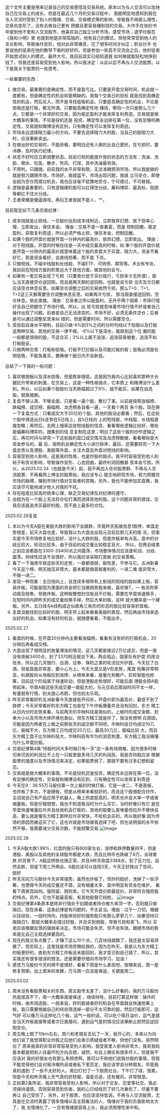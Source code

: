 这个文件主要是用来记录自己的交易感悟及交易系统。原本以为与人交流可以加快自己在交易上的成长，但是在最近几个月的交易过程中，
我能明显地感知到我在与人交流时受到了别人的情绪、交易、交易模式等的影响，导致我不再那么理性，交易也变形了，没有去做自己更有
把握且更容易赚到钱的交易。大作手在他的书中提到他不爱和人交流股市，他喜欢自己独立分析市场、感受市场；退学炒股在《我和小明》里
也提到他是非常孤独的，他有自己的模式，但他常常受到他人的言论影响，导致操作变形，他对此非常痛苦，花了很多时间才纠正；职业炒手
也曾说他的徒弟在他的教导下做的好好的，但是参加一些高手交流会之后，他的徒弟开始尝试别人的模式，最终大亏。我目前其实已经知道我
如何做就能轻松地挣到钱了，但我还是容易受到他人影响，所以我决定：从此以后不再与人交流股票。以下是我关于股票的一些思考。


一些重要的东西：
1. 做交易，最重要的是确定性，而不是盈亏比。只要是开盘交易时间，机会就一直都有，但是确定性的机会却是稀缺的。我每个交易日的目标
   就是找到高确定性的机会，然后买入，而不是寻找低吸机会。只要是高确定性的机会，不论是低吸还是打板，都无所谓。只要能高确定性地
   赚钱，哪怕一次只是那么几个点，它都是一个非常好的交易，因为稳定盈利才能发挥复利奇迹。交易就是做大概率的事情，不论是投机还是
   投资，确定性永远排在第一位，没有足够的确定性，交易就和赌博没有区别，只有确定性可以发挥复利奇迹。
3. 市场永远选择阻力最小的方向，不要去选择阻力大的股，当自己的股阻力大时，应该果断卖出。
4. 在做出好的交易时，不能骄傲，要明白还有人做的比自己更好。在亏损时，要冷静，及时执行纪律。
5. 状态不好时应立即调整状态。目前已知的能提升我的状态的方法有：洗澡、洗脸、喝水、吃饭、散步、吹风、打球，其中洗澡最有效。
6. 不预判，只跟随。目前我的水平非常有限，无法准确预测市场，所以我能做的就是努力跟随市场，市场好，我就猛干，市场出现问题，我就
   立马空仓，即使会因为空仓而错过机会，我也应该毫不犹豫地空仓，宁可错过，不可做错。
7. 逻辑是最重要的，只有逻辑硬的股可以扛得住分歧，筹码博弈、最高标、抱团等都扛不住大分歧。
8. 王者荣耀是傻逼游戏，再玩王者我就不是人，艹。



目前暂定如下几条交易纪律：
1. 成本线就是止损线，一旦股价达到成本线附近，立即放弃幻想、放下侥幸心理，立即卖出，保住本金。  理由：交易不是一夜暴富，而是
   控制回撤，稳定盈利，获取复利奇迹，所以必须严格止损，保住本金，控制回撤。
2. 如果个股的开盘价就是开盘一分钟内的最高价，放弃幻想，立即卖出。  理由：对于短线股，开盘的时候往往是一天中成交最高的时候，如
   果个股的开盘价就是开盘一分钟内的最高价就意味着这个股的卖盘大于买盘，阻力大，资金不看好它，若是资金看好，会直线抢筹，而不是
   下杀。
3. 只做短线，不碰中线股和长线股、不碰ETF、可转债、期货等。术业有专攻，我目前在短线方面的积累远大于其他方面，做其他的会亏。
6. 如果有一笔交易出现了亏损（只要卖价低于买价就行，亏损多少无所谓），那么当天直接空仓逆回购，而且是两天期的逆回购，也就是说亏损
   当天及次日都应该空仓休息反思。如果空仓调整之后的交易依然亏损，那么T+0、T+1、T+2这三天都需要空仓调整休息反思。如果再次亏损，
   那当周直接逆回购，空仓休息。依此类推。  理由：交易者之所以能盈利，无外乎两个因素：市场行情好且自己把握住了市场行情。所以，出
   现亏损就意味着市场行情不好或者自己操作出现了问题。前者是自己无法改变的，市场不好，必须无条件空仓；后者是可以通过调整反思来纠
   错的，但是需要时间，所以需要空仓。
7. 受目前自身水平限制，目前只做-6%到3%之间的分时均线以下低吸以及打板这两种交易，其他的交易一律不做。-6%以下是深水，能跌到这个位
   置的股一般都是很弱的股，不适合买；3%以上属于追涨，追涨容易被套，追涨不如打板稳妥。
8. 只做两种交易：打板和低吸。打板不打烂板以及可能烂板的板；低吸必须是右侧低吸，不能急着买，要确保个股日内不会新低。


总结了一下我的一些问题：
1. 喜欢做翘板以及深水低吸，但是胜率很低。这是因为我内心比较喜欢那种大长腿拉升带来的刺激，在交易上，这是一种性格弱点，它本质上
   和赌博没什么差别。所以，以后如果个股股价当天跌幅超过了6%，就不能买，如果在自选股，就直接删。
2. 复盘不够认真、不够全面，只是看一遍个股，敷衍了事。以前是按照涨幅榜、跌幅榜、成交榜、振幅榜、龙虎榜各自看一遍，一天看个两百
   来个股。现在换一下复盘方式：只看成交大于20亿的个股，其他的股没必要看；然后，在这些个股中筛选出日k走势在5日线上，且5日线向
   上的短线股，中线股、长线股直接忽略；再然后，去网上搜索这些短线股的信息，看看哪些逻辑比较好，哪些是偏筹码博弈的，搜集到的信
   息复制在这里；明白了这些个股的炒作逻辑之后，再花时间与研究一下这些股的盘口成交情况及龙虎榜数据，看看哪些是大资金参与的，最
   后，按照机会确定性大小进行排序，最后，还需要研究一下大盘走势以及港股、美股等外盘，关注大盘及外盘对短线的影响。
3. 容易受到他人影响，这是我的性格，也是炒股的弱点。我平时容易受到他人的帖子和言论影响，导致操作变形、心态扭曲，最终利润回撤甚
   至本金亏损。所以，从2025.02.24（也就是今天）起，我不再加入任何股票群、不再与人交流股票、不再看网上博主的股票帖，我应该专心
   致志地研究市场，努力把握住市场的脉搏，赚到市场行情对交易者的赏赐。另外，我也不能参加实盘赛，我应该尽可能地减少他人对我的干扰。
5. 存在程度比较高的侥幸心理，缺乏交易纪律及对纪律的遵守。
6. 会因为在一个股上无法将仓位打满而选择其他的股。这个问题非常的错误，交易应该是追求买最好的股，而不是上最多的仓位。


2025.02.26复盘
1. 本以为今天A股在美股大跌的影响下会跟跌，毕竟昨天拓维信息1跌停，单盘走势很差，前天大盘也差，导致我以为大盘会出现元旦前后那几天的情
况，但事实是今天市场修复地比较好，没什么大跌的股，但是炸板率有点高，盘中的分歧比较大，轮动比较多。由于目前的成交量比较稳定且大，
所以，在两会结束之前应该都是在3300-33400点之间震荡，市场整体情况应该是轮动、分歧、震荡，持续性应该不会很好，所以我应该采取打首板
的交易策略。
2. 看了一下海南华铁这些天的走势，一直都很弱，股性差，不参与它。五洲新春今天这个榜，明天抛压非常大，基本都是做首板套利的，一进二难
   度非常大，不做一进二。
3. 发现一种现象：五日线向上，且连续多根带有上影线的阳线的股如果上板，容易炸板。可能是因为里面的资金把它当做趋势股来做，喜欢做T，一
   有风吹草动就会抛售，导致炸板。这种股要想封住板且不烂板，需要在早盘快速换手，在短时间内把昨天的成交量给换手掉，然后大单封板，这样
   就大概率是一个硬板。另外，五日线与k线构成近似直角三角形的形态的股比较容易封首板。
4. 复盘没能找到比较好的股，明天早上起来看看美股的表现，然后再由市场来选出好的机会。如果没有好的机会，就随便看看，不能出手。


2025.02.27
1. 看盘的时候，在开盘20分钟内主要看涨幅榜，看看有没有好的打板机会，20分钟后再看成交榜。
2. 大盘出现了很明显的放量滞涨的情况，这几天都是接近2万亿成交，但是一直没有突破3400点，到了3370附近就会下来，两会临近，国家队有护盘
   的政治任务，所以这几天银行、白酒、证券、保险之类的轮流拉升护盘，今天拉了白酒，但是盘面非常差，要小心为上。今天大盘又是V形走势，尾盘
   抢筹非常明显，杭钢股份从地板拉到涨停，从榜单来看，是量化和散户，巨轮智能也抢筹，目前这个阶段属于快速轮动，但是港股走势很好，可能后面
   港股会把A股带起来，毕竟A股这些天成交量一直挺大的，与元旦前后那段时间不太一样，有量就有行情，别太提心吊胆，但也别太乐观。
4. 昨天非常看好的五洲新春今天直接低开闷杀，开盘价即为最高价，最低干到了跌停；今天非常看好的东方精工也是在下午炸板爆量并且没有回封，东方
   精工从日内分时走势来看，与前两天的华映科技是类似的，上板时的成交金额、封单大小以及市场大体环境也类似，但东方精工就是炸了，我没有想明
   白原因，可能是因为两者在上板之前那些天的成交额不同吧，华映科技日均成交10几亿，振幅不大，东方精工日均成交20几亿，最高30几亿，振幅比较
   大，而且东方精工盘子比华映科技大，华映科技有华为的消息刺激，东方精工我没搞懂为什么早盘拉板。
5. 交易纪律第4条“持股时间大多时候只有一天”这一条有待商榷，因为很多时候切来切去的利润比不上在一只股里面多待几天的利润高，我是否持股应该
   根据股票的强度以及市场情况来决定，如果股票弱了，那就不要有过多幻想和留恋。
6. 交易就是做大概率的事情，不论是投机还是投资，确定性永远排在第一位，没有足够的确定性，交易就和赌博没有区别，只有确定性可以发挥复利奇迹
7. 今天在9：36:55万马股份第一次上板的时候打板，它是一进二，不是首板，也炸板了多次，不是硬板，但是从榜单来看挺好的，而且这个股很配合炒作，
   主动说自己有产品应用于机器人，晚上热度挺高的，明天也许会大单一字或者缩量板。但是仔细想想，我也不知道我当时为什么买它，当时好像只有它
   是在早盘快速堆量拉升并且给我机会打板的，其他的股要么是堆量但拉升不够快且高，要么就是像东方精工那样拉升非常快，不给机会买的，所以我好像
   因为市场的原因而被迫买了它，这也许就是市场替我选择了吧，但也说明我的水平依然不够，我需要减少交易次数，不能频繁交易
   ![image](https://github.com/user-attachments/assets/940b4d11-69dc-4b2d-9d7d-a097d7b44b88)


2025.02.28
1. 今天A股大跌1.98%，红盘的股只有600家左右，涨停和跌停数量持平，但是港股、美股以及其他的全球股市都是大跌，而且比特币也跌破了8万，全球普跌
   的背景下，A股这样跌也很正常，并且A昨天收盘3388点，到了压力位，自然会跌，但是下周三开两会，A股应该可以连阳3天，今天正好跌出了空间，挺好
2. 昨天买的万马股份今天非常强势，虽然也炸板了，但炸的挺好，洗掉了一些浮筹，也使得今天的成交量还不错，没有缩量太多，盘中明显有资金在维护，
   看看下周表现如何。强则留，弱则卖。它今天开盘价即最低价，非常符合强势股的特点。另外，它也不是最高板，有其他股替它挡枪。
   ![image](https://github.com/user-attachments/assets/2edaf349-1d2e-4ec4-ae43-42196ada75cd)
3. 交易纪律第4条原本是除非行情处于初期或者持仓被大单顶一字，否则就只做隔日。现在来看，这条纪律是有问题的，不太妥当。理由：过于一刀切，根据
   以往经验，一段时间内，持股体验好的强势股只有那么寥寥几个，如果坚持只做隔日1，那就大概率会错过好股，并且买到弱股，导致亏损和卖飞，所以
   买卖应该根据反馈的强弱来决定。市场可能会失灵，但不会失效。跟随市场的胜率是比自己主观选择要高的。
4. 现在的我又有点飘了，才赚了这么10个点，几百块钱就飘了，我还是太容易骄傲了。但实际上，这笔钱是市场赏赐给我的，因为在昨天，我是认为东方精工
   的板更好的，直到东方精工炸板且未能回封，我才意识到自己错了，所以，其实我还有很多错误的想法，还是需要仔细向市场学习，加油！
5. 感觉万马股份今天的榜不是很好，看看下周是什么表现吧，按理来说，周一是修复预期，加上周末的发酵，万马周一应该是保送，关键是周二。


2025.03.02
1. 周末没有看股票相关的东西，周五股市太差了，没什么好看的，我的万马股份热度居高不下，周一大概率直接保送 ，继续持有。目前打算这样做：操作的
   时候，由市场选股，一般来说，好的股或者好的机会在早盘就会快速抢筹上板，我只需要根据自己的经验筛选掉一部分不太可靠的股，然后打板即可，运气好
   可以像万马这样吃几个板，运气一般的话，可以吃个隔日溢价，运气差就会当天炸板直接寄或者次日直接闷，遇到运气差的情况应该果断止损然后逆回购空仓。
2. 周五晚上跑了10km左右，周六和老朋友去玩了一天，挺开心的，本来以为向他们说了我觉得职业炒股之后他们会表示质疑或者不解，但他们没有。突然明白了
   原来我真的非常非常容易受别人影响，我受家里人影响非常大，我哥我妈基本都是把别人往最坏的方向去想，诚然，社会上确实有很多坏人，但是我不应该对
   我的好朋友也有那么多顾虑啊，我可以不和他们说我炒股的事情，但我不能觉得他们会对我冷嘲热讽或者私下里否定，我应该学会分辨朋友，毕竟我真的遇到
   了一些不太好的人。周日打扫了一下厨房灶台，下午打了球，很累，但是今天和昨天晚上天气真的好舒服，温度合适，还有暖风，非常惬意。
3. 正如第2条所说，我非常容易受别人影响，所以对于交友、恋爱等社交，我必须保持谨慎，否则容易受到伤害，我的心已经经历了好几次重伤了，尽量不要再让
   自己受伤了。另外，对于股票，也应该坚持低调，不再与人交流股票，尤其是在交流时表露了很多情绪以及主观看法的人，情绪对于我的负面影响太大了，我
   太情绪化了，一旦有情绪就容易上头，我必须用理性来中和。

